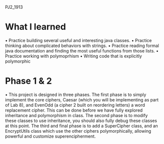 PJ2_1913



# What I learned
• Practice building several useful and interesting java classes.
• Practice thinking about complicated behaviors with strings.
• Practice reading formal java documentation and finding the most useful functions from
those lists.
• Practice working with polymoprhism
• Writing code that is explicitly polymorphic

# Phase 1 & 2
• This project is designed in three phases. The first phase is to simply implement the core
ciphers, Caesar (which you will be implementing as part of Lab 8), and EvenOdd (a cipher 2
built on reordering letters) a word replacement cipher. This can be done before we have
fully explored inheritance and polymorphism in class. The second phase is to modify these
classes to use inheritance, you should also fully debug these classes at this point. The third
and final phase is to add a SuperCipher class, and an EncryptUtils class which use the other
ciphers polymorphically, allowing powerful and customize superencipherment.

